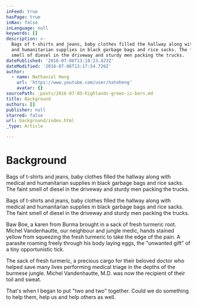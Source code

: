 ```yaml
---
inFeed: true
hasPage: true
inNav: false
inLanguage: null
keywords: []
description: >-
  Bags of t-shirts and jeans, baby clothes filled the hallway along with medical
  and humanitarian supplies in black garbage bags and rice sacks. The faint
  smell of diesel in the driveway and sturdy men packing the trucks.
datePublished: '2016-07-06T13:18:23.423Z'
dateModified: '2016-07-06T13:17:54.726Z'
author:
  - name: Nathaniel Heng
    url: 'https://www.youtube.com/user/nateheng'
    avatar: {}
sourcePath: _posts/2016-07-05-highlands-green-is-born.md
title: Background
authors: []
publisher: null
starred: false
url: background/index.html
_type: Article

---
```

# Background

Bags of t-shirts and jeans, baby clothes filled the hallway along with medical and humanitarian supplies in black garbage bags and rice sacks. The faint smell of diesel in the driveway and sturdy men packing the trucks.

Bags of t-shirts and jeans, baby clothes filled the hallway along with medical and humanitarian supplies in black garbage bags and rice sacks. The faint smell of diesel in the driveway and sturdy men packing the trucks.

Baw Boe, a karen from Burma brought in a sack of fresh turmeric root. Michel Vandenhautte, our neighbour and jungle medic, hands stained yellow from squeezing the fresh turmeric to take the edge of the pain. A parasite roaming freely through his body laying eggs, the "unwanted gift" of a tiny opportunistic tick.

The sack of fresh turmeric, a precious cargo for their beloved doctor who helped save many lives performing medical triage in the depths of the burmese jungle. Michel Vandenhautte, M.D. was now the recipient of their toil and sweat.

That's when I began to put "two and two" together. Could we do something to help them, help us and help others as well.